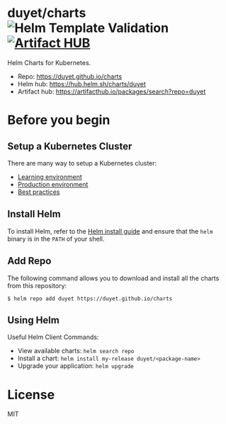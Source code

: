 # duyet/charts ![Helm Template Validation](https://github.com/duyet/charts/workflows/Helm%20Template%20Validation/badge.svg) [![Artifact HUB](https://img.shields.io/endpoint?url=https://artifacthub.io/badge/repository/duyet)](https://artifacthub.io/packages/search?repo=duyet)
Helm Charts for Kubernetes.

- Repo: https://duyet.github.io/charts
- Helm hub: https://hub.helm.sh/charts/duyet
- Artifact hub: https://artifacthub.io/packages/search?repo=duyet

# Before you begin

## Setup a Kubernetes Cluster

There are many way to setup a Kubernetes cluster:
- [Learning environment](https://kubernetes.io/docs/setup/learning-environment/)
- [Production environment](https://kubernetes.io/docs/setup/production-environment/)
- [Best practices](https://kubernetes.io/docs/setup/best-practices/)

## Install Helm

To install Helm, refer to the [Helm install guide](https://github.com/helm/helm#install) and ensure that the `helm` binary is in the `PATH` of your shell.

## Add Repo

The following command allows you to download and install all the charts from this repository:

```
$ helm repo add duyet https://duyet.github.io/charts
```

## Using Helm

Useful Helm Client Commands:

- View available charts: `helm search repo`
- Install a chart: `helm install my-release duyet/<package-name>`
- Upgrade your application: `helm upgrade`

# License

MIT
